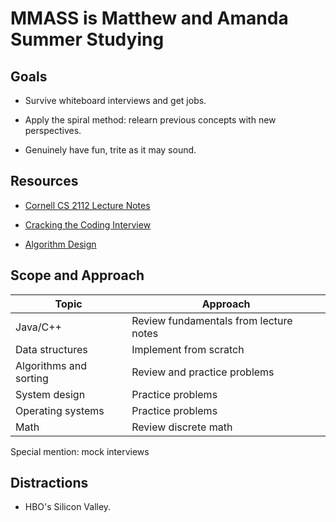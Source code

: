 MMASS is Matthew and Amanda Summer Studying
===========================================


Goals
-----

- Survive whiteboard interviews and get jobs.

- Apply the spiral method: relearn previous concepts with new perspectives.

- Genuinely have fun, trite as it may sound.


Resources
---------

- [Cornell CS 2112 Lecture Notes](http://www.cs.cornell.edu/courses/cs2112/2016fa/lectures/)

- [Cracking the Coding Interview](https://www.amazon.com/Cracking-Coding-Interview-Programming-Questions/dp/0984782850/ref=pd_lpo_sbs_14_t_0?_encoding=UTF8&psc=1&refRID=KD7X1A9GN2JSDTHJHE2E)

- [Algorithm Design](https://www.amazon.com/Algorithm-Design-Jon-Kleinberg/dp/0321295358)


Scope and Approach
------------------

Topic | Approach
------|---------
Java/C++ | Review fundamentals from lecture notes
Data structures | Implement from scratch
Algorithms and sorting | Review and practice problems
System design | Practice problems
Operating systems | Practice problems
Math | Review discrete math

Special mention: mock interviews


Distractions
------------

- HBO's Silicon Valley.